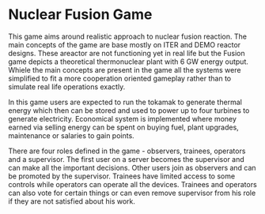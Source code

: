 # Nuclear Fusion Game

This game aims around realistic approach to nuclear fusion reaction. The main concepts of the game are base mostly on ITER and DEMO reactor designs. These areactor are not functioning yet in real life but the Fusion game depicts a theoretical thermonuclear plant with 6 GW energy output.
Whiele the main concepts are present in the game all the systems were simplified to fit a more cooperation oriented gameplay rather than to simulate real life operations exactly. 

In this game users are expected to run the tokamak to generate thermal energy which then can be stored and used to power up to four turbines to generate electricity. Economical system is implemented where money earned via selling energy can be spent on buying fuel, plant upgrades, maintenance or salaries to gain points.

There are four roles defined in the game - observers, trainees, operators and a supervisor. The first user on a server becomes the supervisor and can make all the important decisions. Other users join as observers and can be promoted by the supervisor. Trainees have limited access to some controls while operators can operate all the devices. Trainees and operators can also vote for certain things or can even remove supervisor from his role if they are not satisfied about his work.
